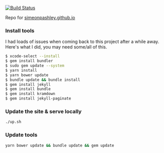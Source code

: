 [![Build Status](https://travis-ci.org/simeonpashley/simeonpashley.github.io.svg?branch=master)](https://travis-ci.org/simeonpashley/simeonpashley.github.io)

Repo for [simeonpashley.github.io](http://simeonpashley.github.io)

### Install tools

I had loads of issues when coming back to this project after a while away. Here's what I did, you may need some/all of this.

```bash
$ xcode-select --install
$ gem install bundler
$ sudo gem update --system
$ yarn install
$ yarn bower update
$ bundle update && bundle install
$ gem install jekyll
$ gem install bundle
$ gem install kramdown
$ gem install jekyll-paginate
```

### Update the site & serve locally

```bash
./up.sh
```

### Update tools

```bash
yarn bower update && bundle update && gem update
```
